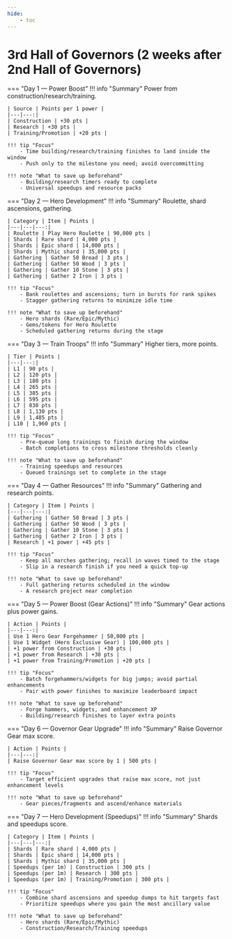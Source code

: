 ```yaml
---
hide:
    - toc
---
```


# 3rd Hall of Governors (2 weeks after 2nd Hall of Governors)

=== "Day 1 — Power Boost"
    !!! info "Summary"
        Power from construction/research/training.

    

    | Source | Points per 1 power |
    |---|---:|
    | Construction | +30 pts |
    | Research | +30 pts |
    | Training/Promotion | +20 pts |

    !!! tip "Focus"
        - Time building/research/training finishes to land inside the window
        - Push only to the milestone you need; avoid overcommitting

    !!! note "What to save up beforehand"
        - Building/research timers ready to complete
        - Universal speedups and resource packs

=== "Day 2 — Hero Development"
    !!! info "Summary"
        Roulette, shard ascensions, gathering.

    

    | Category | Item | Points |
    |---|---|---:|
    | Roulette | Play Hero Roulette | 90,000 pts |
    | Shards | Rare shard | 4,000 pts |
    | Shards | Epic shard | 14,000 pts |
    | Shards | Mythic shard | 35,000 pts |
    | Gathering | Gather 50 Bread | 3 pts |
    | Gathering | Gather 50 Wood | 3 pts |
    | Gathering | Gather 10 Stone | 3 pts |
    | Gathering | Gather 2 Iron | 3 pts |

    !!! tip "Focus"
        - Bank roulettes and ascensions; turn in bursts for rank spikes
        - Stagger gathering returns to minimize idle time

    !!! note "What to save up beforehand"
        - Hero shards (Rare/Epic/Mythic)
        - Gems/tokens for Hero Roulette
        - Scheduled gathering returns during the stage

=== "Day 3 — Train Troops"
    !!! info "Summary"
        Higher tiers, more points.

    

    | Tier | Points |
    |---|---:|
    | L1 | 90 pts |
    | L2 | 120 pts |
    | L3 | 180 pts |
    | L4 | 265 pts |
    | L5 | 385 pts |
    | L6 | 595 pts |
    | L7 | 830 pts |
    | L8 | 1,130 pts |
    | L9 | 1,485 pts |
    | L10 | 1,960 pts |

    !!! tip "Focus"
        - Pre‑queue long trainings to finish during the window
        - Batch completions to cross milestone thresholds cleanly

    !!! note "What to save up beforehand"
        - Training speedups and resources
        - Queued trainings set to complete in the stage

=== "Day 4 — Gather Resources"
    !!! info "Summary"
        Gathering and research points.
 
    | Category | Item | Points |
    |---|---|---:|
    | Gathering | Gather 50 Bread | 3 pts |
    | Gathering | Gather 50 Wood | 3 pts |
    | Gathering | Gather 10 Stone | 3 pts |
    | Gathering | Gather 2 Iron | 3 pts |
    | Research | +1 power | +45 pts |

    !!! tip "Focus"
        - Keep all marches gathering; recall in waves timed to the stage
        - Slip in a research finish if you need a quick top‑up

    !!! note "What to save up beforehand"
        - Full gathering returns scheduled in the window
        - A research project near completion

=== "Day 5 — Power Boost (Gear Actions)"
    !!! info "Summary"
        Gear actions plus power gains.

    | Action | Points |
    |---|---:|
    | Use 1 Hero Gear Forgehammer | 50,000 pts |
    | Use 1 Widget (Hero Exclusive Gear) | 100,000 pts |
    | +1 power from Construction | +30 pts |
    | +1 power from Research | +30 pts |
    | +1 power from Training/Promotion | +20 pts |

    !!! tip "Focus"
        - Batch forgehammers/widgets for big jumps; avoid partial enhancements
        - Pair with power finishes to maximize leaderboard impact

    !!! note "What to save up beforehand"
        - Forge hammers, widgets, and enhancement XP
        - Building/research finishes to layer extra points

=== "Day 6 — Governor Gear Upgrade"
    !!! info "Summary"
        Raise Governor Gear max score.

    | Action | Points |
    |---|---:|
    | Raise Governor Gear max score by 1 | 500 pts |

    !!! tip "Focus"
        - Target efficient upgrades that raise max score, not just enhancement levels

    !!! note "What to save up beforehand"
        - Gear pieces/fragments and ascend/enhance materials

=== "Day 7 — Hero Development (Speedups)"
    !!! info "Summary"
        Shards and speedups score.

    | Category | Item | Points |
    |---|---|---:|
    | Shards | Rare shard | 4,000 pts |
    | Shards | Epic shard | 14,000 pts |
    | Shards | Mythic shard | 35,000 pts |
    | Speedups (per 1m) | Construction | 300 pts |
    | Speedups (per 1m) | Research | 300 pts |
    | Speedups (per 1m) | Training/Promotion | 300 pts |

    !!! tip "Focus"
        - Combine shard ascensions and speedup dumps to hit targets fast
        - Prioritize speedups where you gain the most ancillary value

    !!! note "What to save up beforehand"
        - Hero shards (Rare/Epic/Mythic)
        - Construction/Research/Training speedups
